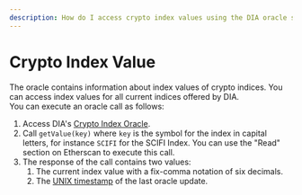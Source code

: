 ```yaml
---
description: How do I access crypto index values using the DIA oracle system?
---
```


# Crypto Index Value

The oracle contains information about index values of crypto indices. You can access index values for all current indices offered by DIA.  
You can execute an oracle call as follows:

1.  Access DIA's [Crypto Index Oracle](deployed-contracts.md).
2. Call `getValue(key)` where `key` is the symbol for the index in capital letters, for instance `SCIFI` for the SCIFI Index. You can use the "Read" section on Etherscan to execute this call.
3. The response of the call contains two values:
   1. The current index value with a fix-comma notation of six decimals.
   2. The [UNIX timestamp](https://www.unixtimestamp.com/) of the last oracle update.

